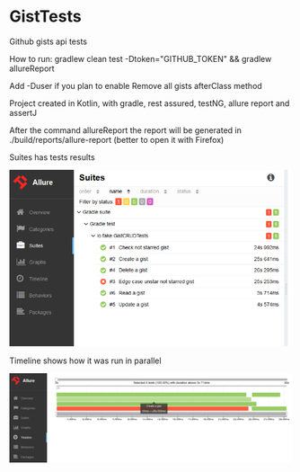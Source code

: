 # GistTests

Github gists api tests

How to run: gradlew clean test -Dtoken="GITHUB_TOKEN" && gradlew allureReport

Add -Duser if you plan to enable Remove all gists afterClass method

Project created in Kotlin, with gradle, rest assured, testNG, allure report and assertJ

After the command allureReport the report will be generated in ./build/reports/allure-report (better to open it with Firefox)

Suites has tests results

![](Suites.bmp)

Timeline shows how it was run in parallel

![](Timeline.bmp)

